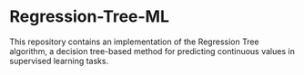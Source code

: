 # Regression-Tree-ML
This repository contains an implementation of the Regression Tree algorithm, a decision tree-based method for predicting continuous values in supervised learning tasks.
